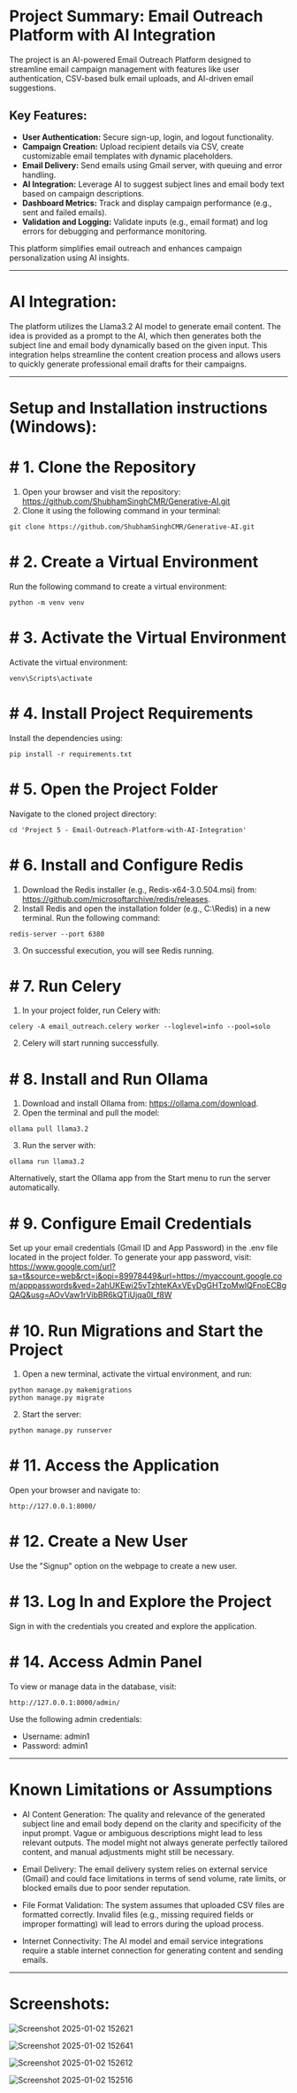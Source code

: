 # Project Summary: Email Outreach Platform with AI Integration
The project is an AI-powered Email Outreach Platform designed to streamline email campaign management with features like user authentication, CSV-based bulk email uploads, and AI-driven email suggestions.

## Key Features:
- **User Authentication:** Secure sign-up, login, and logout functionality.
- **Campaign Creation:** Upload recipient details via CSV, create customizable email templates with dynamic placeholders.
- **Email Delivery:** Send emails using Gmail server, with queuing and error handling.
- **AI Integration:** Leverage AI to suggest subject lines and email body text based on campaign descriptions.
- **Dashboard Metrics:** Track and display campaign performance (e.g., sent and failed emails).
- **Validation and Logging:** Validate inputs (e.g., email format) and log errors for debugging and performance monitoring.

This platform simplifies email outreach and enhances campaign personalization using AI insights.

---

# AI Integration:
The platform utilizes the Llama3.2 AI model to generate email content. The idea is provided as a prompt to the AI, which then generates both the subject line and email body dynamically based on the given input. This integration helps streamline the content creation process and allows users to quickly generate professional email drafts for their campaigns.

---

# Setup and Installation instructions (Windows): 

# # 1.	Clone the Repository
1. Open your browser and visit the repository: https://github.com/ShubhamSinghCMR/Generative-AI.git
2. Clone it using the following command in your terminal:
```
git clone https://github.com/ShubhamSinghCMR/Generative-AI.git
```

# # 2.	Create a Virtual Environment
Run the following command to create a virtual environment:
```
python -m venv venv
```

# # 3.	Activate the Virtual Environment
Activate the virtual environment:
```
venv\Scripts\activate
```

# # 4.	Install Project Requirements
Install the dependencies using:
```
pip install -r requirements.txt
```

# # 5.	Open the Project Folder
Navigate to the cloned project directory:
```
cd 'Project 5 - Email-Outreach-Platform-with-AI-Integration'
```

# # 6.	Install and Configure Redis
1. Download the Redis installer (e.g., Redis-x64-3.0.504.msi) from: https://github.com/microsoftarchive/redis/releases.
2. Install Redis and open the installation folder (e.g., C:\Redis) in a new terminal. Run the following command:
```
redis-server --port 6380
```
3. On successful execution, you will see Redis running.

# # 7.	Run Celery
1. In your project folder, run Celery with:
```
celery -A email_outreach.celery worker --loglevel=info --pool=solo
```
2. Celery will start running successfully.

# # 8.	Install and Run Ollama
1. Download and install Ollama from: https://ollama.com/download.
2. Open the terminal and pull the model:
```
ollama pull llama3.2
```
3. Run the server with:
```
ollama run llama3.2
```
Alternatively, start the Ollama app from the Start menu to run the server automatically.

# # 9.	Configure Email Credentials
Set up your email credentials (Gmail ID and App Password) in the .env file located in the project folder.
To generate your app password, visit: https://www.google.com/url?sa=t&source=web&rct=j&opi=89978449&url=https://myaccount.google.com/apppasswords&ved=2ahUKEwi25vTzhteKAxVEyDgGHTzoMwIQFnoECBgQAQ&usg=AOvVaw1rVibBR6kQTiUjqa0l_f8W

# # 10.	Run Migrations and Start the Project
1. Open a new terminal, activate the virtual environment, and run:
```
python manage.py makemigrations
python manage.py migrate
```
2. Start the server:
```
python manage.py runserver
```

# # 11.	Access the Application
Open your browser and navigate to:
```
http://127.0.0.1:8000/
```

# # 12.	Create a New User
Use the "Signup" option on the webpage to create a new user.

# # 13.	Log In and Explore the Project
Sign in with the credentials you created and explore the application.

# # 14.	Access Admin Panel
To view or manage data in the database, visit:
```
http://127.0.0.1:8000/admin/
```
Use the following admin credentials:
- Username: admin1
- Password: admin1

---

# Known Limitations or Assumptions
- AI Content Generation:
The quality and relevance of the generated subject line and email body depend on the clarity and specificity of the input prompt. Vague or ambiguous descriptions might lead to less relevant outputs. The model might not always generate perfectly tailored content, and manual adjustments might still be necessary.

- Email Delivery: 
The email delivery system relies on external service (Gmail) and could face limitations in terms of send volume, rate limits, or blocked emails due to poor sender reputation.

- File Format Validation:
The system assumes that uploaded CSV files are formatted correctly. Invalid files (e.g., missing required fields or improper formatting) will lead to errors during the upload process.

- Internet Connectivity:
The AI model and email service integrations require a stable internet connection for generating content and sending emails.

---

# Screenshots:
![Screenshot 2025-01-02 152621](https://github.com/user-attachments/assets/2f7c4588-3529-473f-9be2-8b8579fe4042)

![Screenshot 2025-01-02 152641](https://github.com/user-attachments/assets/72a916d8-4d9a-4ef3-a15e-e868aad7e333)

![Screenshot 2025-01-02 152612](https://github.com/user-attachments/assets/c5781d1b-cbbe-454d-8404-57641cdeec12)

![Screenshot 2025-01-02 152516](https://github.com/user-attachments/assets/f2b856a3-2c4f-40b0-b572-47149f196b62)
